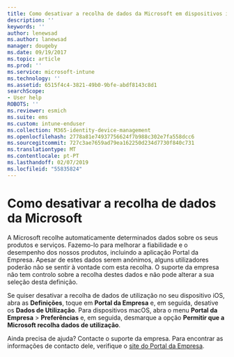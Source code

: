 ```yaml
---
title: Como desativar a recolha de dados da Microsoft em dispositivos iOS | Microsoft Docs
description: ''
keywords: ''
author: lenewsad
ms.author: lanewsad
manager: dougeby
ms.date: 09/19/2017
ms.topic: article
ms.prod: ''
ms.service: microsoft-intune
ms.technology: ''
ms.assetid: 6515f4c4-3821-49b0-9bfe-abdf8143c8d1
searchScope:
- User help
ROBOTS: ''
ms.reviewer: esmich
ms.suite: ems
ms.custom: intune-enduser
ms.collection: M365-identity-device-management
ms.openlocfilehash: 2778a81e74937756624f7b988c302e7fa558dcc6
ms.sourcegitcommit: 727c3ae7659ad79ea162250d234d7730f840c731
ms.translationtype: MT
ms.contentlocale: pt-PT
ms.lasthandoff: 02/07/2019
ms.locfileid: "55835824"
---
```

# <a name="how-to-turn-off-microsoft-data-collection"></a>Como desativar a recolha de dados da Microsoft

A Microsoft recolhe automaticamente determinados dados sobre os seus produtos e serviços. Fazemo-lo para melhorar a fiabilidade e o desempenho dos nossos produtos, incluindo a aplicação Portal da Empresa. Apesar de estes dados serem anónimos, alguns utilizadores poderão não se sentir à vontade com esta recolha. O suporte da empresa não tem controlo sobre a recolha destes dados e não pode alterar a sua seleção desta definição.

Se quiser desativar a recolha de dados de utilização no seu dispositivo iOS, abra as **Definições**, toque em **Portal da Empresa** e, em seguida, desative os **Dados de Utilização**. Para dispositivos macOS, abra o menu **Portal da Empresa** > **Preferências** e, em seguida, desmarque a opção **Permitir que a Microsoft recolha dados de utilização**.

Ainda precisa de ajuda? Contacte o suporte da empresa. Para encontrar as informações de contacto dele, verifique o [site do Portal da Empresa](https://go.microsoft.com/fwlink/?linkid=2010980).
